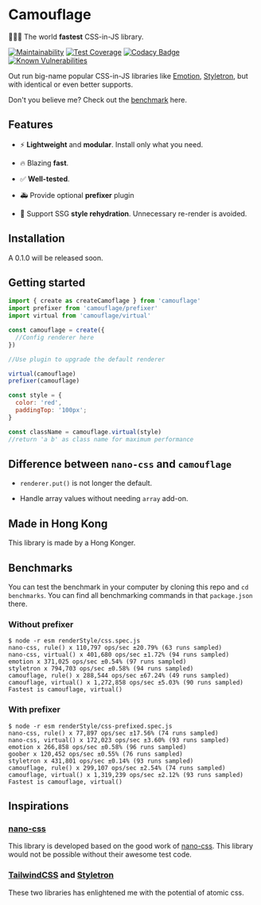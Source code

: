 # Camouflage

:rocket::rocket::rocket: The world **fastest** CSS-in-JS library.

[![Maintainability](https://api.codeclimate.com/v1/badges/37576126acb783f17c77/maintainability)](https://codeclimate.com/github/winston0410/camouflage/maintainability) [![Test Coverage](https://api.codeclimate.com/v1/badges/37576126acb783f17c77/test_coverage)](https://codeclimate.com/github/winston0410/camouflage/test_coverage) [![Codacy Badge](https://app.codacy.com/project/badge/Grade/30027259349b45ef8cdc73711f17859c)](https://www.codacy.com/gh/winston0410/camouflage/dashboard?utm_source=github.com&utm_medium=referral&utm_content=winston0410/camouflage&utm_campaign=Badge_Grade) [![Known Vulnerabilities](https://snyk.io/test/github/winston0410/camouflage/badge.svg?targetFile=package.json)](https://snyk.io/test/github/winston0410/camouflage?targetFile=package.json)

Out run big-name popular CSS-in-JS libraries like [Emotion](https://github.com/emotion-js/emotion), [Styletron](https://github.com/styletron/styletron), but with identical or even better supports.

Don't you believe me? Check out the [benchmark](https://github.com/winston0410/camouflage/#benchmarks) here.

## Features

- :zap: **Lightweight** and **modular**. Install only what you need.

- :fire: Blazing **fast**.

- :white_check_mark: **Well-tested**.

- :ambulance: Provide optional **prefixer** plugin

- :construction: Support SSG **style rehydration**. Unnecessary re-render is avoided.

## Installation

A 0.1.0 will be released soon.

## Getting started

```javascript
import { create as createCamoflage } from 'camouflage'
import prefixer from 'camouflage/prefixer'
import virtual from 'camouflage/virtual'

const camouflage = create({
  //Config renderer here
})

//Use plugin to upgrade the default renderer

virtual(camouflage)
prefixer(camouflage)

const style = {
  color: 'red',
  paddingTop: '100px';
}

const className = camouflage.virtual(style)
//return 'a b' as class name for maximum performance
```

## Difference between `nano-css` and `camouflage`

- `renderer.put()` is not longer the default.

- Handle array values without needing `array` add-on.

## Made in Hong Kong

This library is made by a Hong Konger.

## Benchmarks

You can test the benchmark in your computer by cloning this repo and `cd benchmarks`. You can find all benchmarking commands in that `package.json` there.

### Without prefixer

```markdownify
$ node -r esm renderStyle/css.spec.js
nano-css, rule() x 110,797 ops/sec ±20.79% (63 runs sampled)
nano-css, virtual() x 401,680 ops/sec ±1.72% (94 runs sampled)
emotion x 371,025 ops/sec ±0.54% (97 runs sampled)
styletron x 794,703 ops/sec ±0.58% (94 runs sampled)
camouflage, rule() x 288,544 ops/sec ±67.24% (49 runs sampled)
camouflage, virtual() x 1,272,858 ops/sec ±5.03% (90 runs sampled)
Fastest is camouflage, virtual()
```

### With prefixer

```markdownify
$ node -r esm renderStyle/css-prefixed.spec.js
nano-css, rule() x 77,897 ops/sec ±17.56% (74 runs sampled)
nano-css, virtual() x 172,023 ops/sec ±3.60% (93 runs sampled)
emotion x 266,858 ops/sec ±0.58% (96 runs sampled)
goober x 120,452 ops/sec ±0.55% (76 runs sampled)
styletron x 431,801 ops/sec ±0.14% (93 runs sampled)
camouflage, rule() x 299,107 ops/sec ±2.54% (74 runs sampled)
camouflage, virtual() x 1,319,239 ops/sec ±2.12% (93 runs sampled)
Fastest is camouflage, virtual()
```

## Inspirations

### [nano-css](https://github.com/streamich/nano-css)

This library is developed based on the good work of [nano-css](https://github.com/streamich/nano-css). This library would not be possible without their awesome test code.

### [TailwindCSS](https://tailwindcss.com/) and [Styletron](https://www.styletron.org/)

These two libraries has enlightened me with the potential of atomic css.
